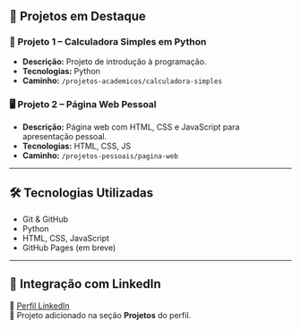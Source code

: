 ## 🚀 Projetos em Destaque

### 📘 Projeto 1 – Calculadora Simples em Python
- **Descrição:** Projeto de introdução à programação.
- **Tecnologias:** Python
- **Caminho:** `/projetos-academicos/calculadora-simples`
  

### 🖥 Projeto 2 – Página Web Pessoal
- **Descrição:** Página web com HTML, CSS e JavaScript para apresentação pessoal.
- **Tecnologias:** HTML, CSS, JS
- **Caminho:** `/projetos-pessoais/pagina-web`
  

---

## 🛠 Tecnologias Utilizadas

- Git & GitHub
- Python
- HTML, CSS, JavaScript
- GitHub Pages (em breve)

---

## 📎 Integração com LinkedIn

📌 [Perfil LinkedIn](https://www.linkedin.com/in/enrico-cesar-benicio-dantas-ba0517365/)  
📌 Projeto adicionado na seção **Projetos** do perfil.
